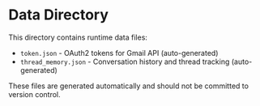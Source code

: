 # Data Directory

This directory contains runtime data files:

- `token.json` - OAuth2 tokens for Gmail API (auto-generated)
- `thread_memory.json` - Conversation history and thread tracking (auto-generated)

These files are generated automatically and should not be committed to version control.